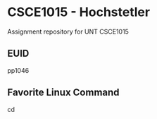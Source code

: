 # CSCE1015 - Hochstetler
Assignment repository for UNT CSCE1015
## EUID
pp1046
## Favorite Linux Command
cd
